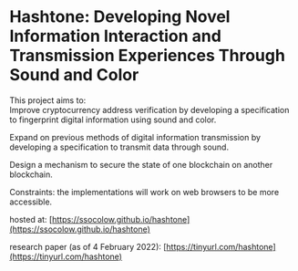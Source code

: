 # Hashtone: Developing Novel Information Interaction and Transmission Experiences Through Sound and Color

This project aims to:  
Improve cryptocurrency address verification by developing a specification to fingerprint digital information using sound and color.  

Expand on previous methods of digital information transmission by developing a specification to transmit data through sound.  

Design a mechanism to secure the state of one blockchain on another blockchain.  

Constraints: the implementations will work on web browsers to be more accessible.  

hosted at: [https://ssocolow.github.io/hashtone](https://ssocolow.github.io/hashtone)  

research paper (as of 4 February 2022): [https://tinyurl.com/hashtone](https://tinyurl.com/hashtone)
